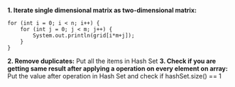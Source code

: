 **1. Iterate single dimensional matrix as two-dimensional matrix:**

    for (int i = 0; i < n; i++) {
	    for (int j = 0; j < m; j++) {
            System.out.println(grid[i*m+j]);
        }
    }
**2. Remove duplicates:** Put all the items in Hash Set
**3. Check if you are getting same result after applying a operation on every element on array:** Put the value after operation in Hash Set and check if hashSet.size() == 1